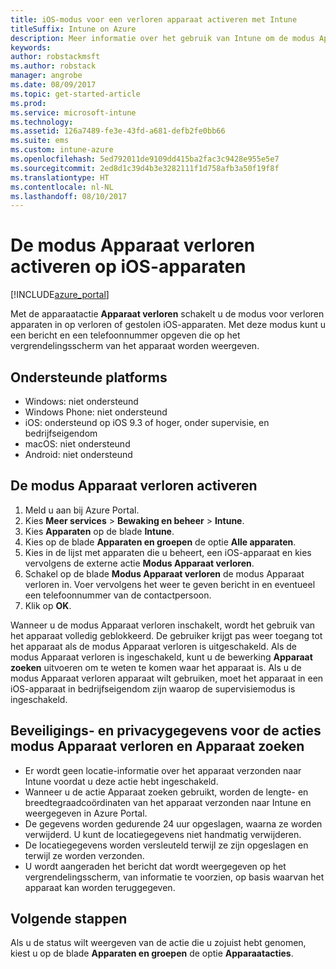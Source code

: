 ```yaml
---
title: iOS-modus voor een verloren apparaat activeren met Intune
titleSuffix: Intune on Azure
description: Meer informatie over het gebruik van Intune om de modus Apparaat verloren voor verloren of gestolen iOS-apparaten te activeren.
keywords: 
author: robstackmsft
ms.author: robstack
manager: angrobe
ms.date: 08/09/2017
ms.topic: get-started-article
ms.prod: 
ms.service: microsoft-intune
ms.technology: 
ms.assetid: 126a7489-fe3e-43fd-a681-defb2fe0bb66
ms.suite: ems
ms.custom: intune-azure
ms.openlocfilehash: 5ed792011de9109dd415ba2fac3c9428e955e5e7
ms.sourcegitcommit: 2ed8d1c39d4b3e3282111f1d758afb3a50f19f8f
ms.translationtype: HT
ms.contentlocale: nl-NL
ms.lasthandoff: 08/10/2017
---
```

# <a name="activate-lost-mode-on-ios-devices"></a>De modus Apparaat verloren activeren op iOS-apparaten


[!INCLUDE[azure_portal](./includes/azure_portal.md)]

Met de apparaatactie **Apparaat verloren** schakelt u de modus voor verloren apparaten in op verloren of gestolen iOS-apparaten. Met deze modus kunt u een bericht en een telefoonnummer opgeven die op het vergrendelingsscherm van het apparaat worden weergeven.

## <a name="supported-platforms"></a>Ondersteunde platforms

- Windows: niet ondersteund
- Windows Phone: niet ondersteund
- iOS: ondersteund op iOS 9.3 of hoger, onder supervisie, en bedrijfseigendom
- macOS: niet ondersteund
- Android: niet ondersteund

## <a name="how-to-activate-lost-mode"></a>De modus Apparaat verloren activeren

1. Meld u aan bij Azure Portal.
2. Kies **Meer services** > **Bewaking en beheer** > **Intune**.
3. Kies **Apparaten** op de blade **Intune**.
4. Kies op de blade **Apparaten en groepen** de optie **Alle apparaten**.
5. Kies in de lijst met apparaten die u beheert, een iOS-apparaat en kies vervolgens de externe actie **Modus Apparaat verloren**.
6. Schakel op de blade **Modus Apparaat verloren** de modus Apparaat verloren in. Voer vervolgens het weer te geven bericht in en eventueel een telefoonnummer van de contactpersoon.
7. Klik op **OK**.

Wanneer u de modus Apparaat verloren inschakelt, wordt het gebruik van het apparaat volledig geblokkeerd. De gebruiker krijgt pas weer toegang tot het apparaat als de modus Apparaat verloren is uitgeschakeld. Als de modus Apparaat verloren is ingeschakeld, kunt u de bewerking **Apparaat zoeken** uitvoeren om te weten te komen waar het apparaat is.
Als u de modus Apparaat verloren apparaat wilt gebruiken, moet het apparaat in een iOS-apparaat in bedrijfseigendom zijn waarop de supervisiemodus is ingeschakeld.

## <a name="security-and-privacy-information-for-the-lost-mode-and-locate-device-actions"></a>Beveiligings- en privacygegevens voor de acties modus Apparaat verloren en Apparaat zoeken
- Er wordt geen locatie-informatie over het apparaat verzonden naar Intune voordat u deze actie hebt ingeschakeld.
- Wanneer u de actie Apparaat zoeken gebruikt, worden de lengte- en breedtegraadcoördinaten van het apparaat verzonden naar Intune en weergegeven in Azure Portal.
- De gegevens worden gedurende 24 uur opgeslagen, waarna ze worden verwijderd. U kunt de locatiegegevens niet handmatig verwijderen.
- De locatiegegevens worden versleuteld terwijl ze zijn opgeslagen en terwijl ze worden verzonden.
- U wordt aangeraden het bericht dat wordt weergegeven op het vergrendelingsscherm, van informatie te voorzien, op basis waarvan het apparaat kan worden teruggegeven.

## <a name="next-steps"></a>Volgende stappen

Als u de status wilt weergeven van de actie die u zojuist hebt genomen, kiest u op de blade **Apparaten en groepen** de optie **Apparaatacties**.

